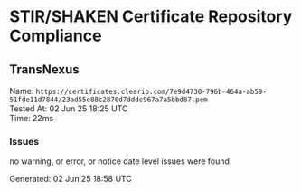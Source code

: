 # STIR/SHAKEN Certificate Repository Compliance

## TransNexus

Name: `https://certificates.clearip.com/7e9d4730-796b-464a-ab59-51fde11d7844/23ad55e88c2870d7dddc967a7a5bbd87.pem`\
Tested At: 02 Jun 25 18:25 UTC\
Time: 22ms

### Issues

no warning, or error, or notice date level issues were found

Generated: 02 Jun 25 18:58 UTC
